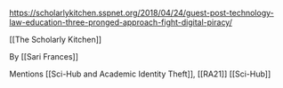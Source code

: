 https://scholarlykitchen.sspnet.org/2018/04/24/guest-post-technology-law-education-three-pronged-approach-fight-digital-piracy/

[[The Scholarly Kitchen]]

By [[Sari Frances]] 

Mentions [[Sci-Hub and Academic Identity Theft]], [[RA21]]
[[Sci-Hub]]